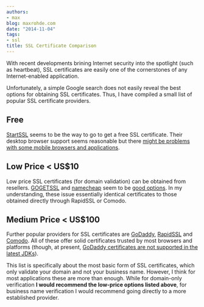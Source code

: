 ```yaml
---
authors:
- max
blog: maxrohde.com
date: "2014-11-04"
tags:
- ssl
title: SSL Certificate Comparison
---
```


With recent developments brining Internet security into the spotlight (such as heartbeat), SSL certificates are easily one of the cornerstones of any Internet-enabled application.

Unfortunately, a simple Google search does not easily reveal the best options for obtaining SSL certificates. Thus, I have compiled a small list of popular SSL certificate providers.

## Free

[StartSSL](https://www.startssl.com/) seems to be the way to go to get a free SSL certificate. Their desktop browser support seems reasonable but there [might be problems with some mobile browsers and applications](http://lowendtalk.com/discussion/7877/any-good-experience-with-cheap-ssl-recently).

## Low Price < US$10

Low price SSL certificates (for domain validation) can be obtained from resellers. [GOGETSSL](https://www.gogetssl.com/) and [namecheap](https://www.namecheap.com) seem to be [good options](http://forums.whirlpool.net.au/archive/2201435). In my understanding, these issue essentially identical certificates to those obtained directly through RapidSSL or Comodo.

## Medium Price < US$100

Further popular providers for SSL certificates are [GoDaddy](https://www.godaddy.com/gdshop/ssl/ssl.asp), [RapidSSL](https://www.rapidssl.com/) and [Comodo](http://www.comodo.com/). All of these offer solid certificates trusted by most browsers and platforms (though, at present, [GoDaddy certificates are not supported in the latest JDKs](http://stackoverflow.com/questions/18746565/godaddy-ssl-cert-not-working-with-java)).

This list is specifically about the most basic form of SSL certificates, which only validate your domain and not your business name. However, I think for most applications these are more than enough. While for domain-only verification **I would recommend the low-price options listed above**, for business name verification I would recommend going directly to a more established provider.